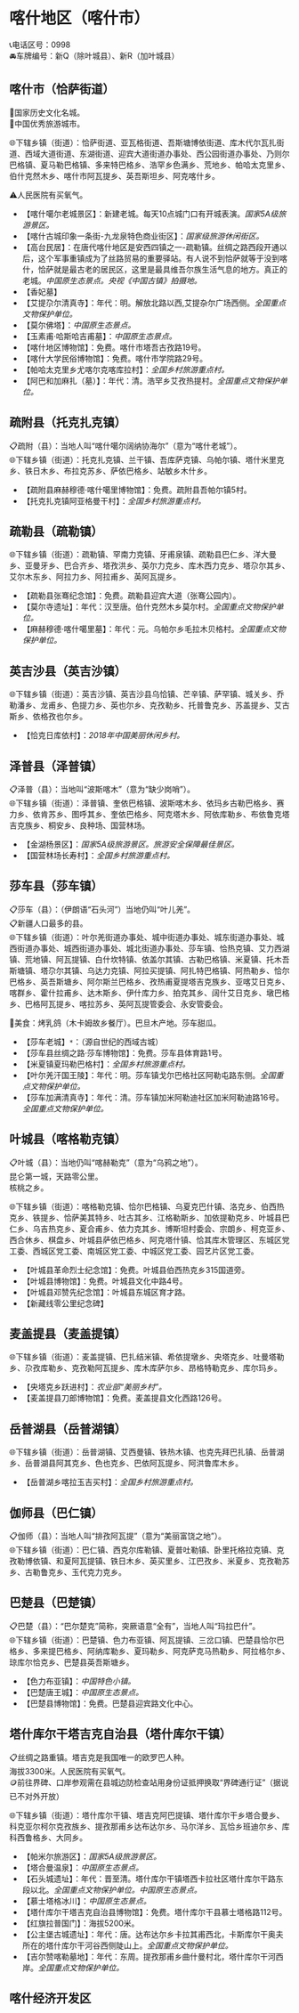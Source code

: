 # 喀什地区（喀什市）  
📞电话区号：0998  
🚘车牌编号：新Q（除叶城县）、新R（加叶城县）  

## 喀什市（恰萨街道）  
🚩国家历史文化名城。   
🏅中国优秀旅游城市。   
 
🌐下辖乡镇（街道）：恰萨街道、亚瓦格街道、吾斯塘博依街道、库木代尔瓦扎街道、西域大道街道、东湖街道、迎宾大道街道办事处、西公园街道办事处、乃则尔巴格镇、夏马勒巴格镇、多来特巴格乡、浩罕乡色满乡、荒地乡、帕哈太克里乡、伯什克然木乡、喀什市阿瓦提乡、英吾斯坦乡、阿克喀什乡。   
  
⚠️人民医院有买氧气。  
  
* 【喀什噶尔老城景区】：新建老城。每天10点城门口有开城表演。*国家5A级旅游景区。*  
* 【喀什古城印象一条街-九龙泉特色商业街区】：*国家级旅游休闲街区。*  
* 【高台民居】：在唐代喀什地区是安西四镇之一-疏勒镇。丝绸之路西段开通以后，这个军事重镇成为了丝路贸易的重要驿站。有人说不到恰萨就等于没到喀什，恰萨就是最古老的居民区，这里是最具维吾尔族生活气息的地方。真正的老城。*中国原生态景点。央视《中国古镇》拍摄地。*  
* 【香妃墓】  
* 【艾提尕尔清真寺】：年代：明。解放北路以西,艾提杂尔广场西侧。*全国重点文物保护单位。*   
* 【莫尔佛塔】：*中国原生态景点。*  
* 【玉素甫·哈斯哈吉甫墓】：*中国原生态景点。*  
* 【喀什地区博物馆】：免费。喀什市塔吾古孜路19号。   
* 【喀什大学民俗博物馆】：免费。喀什市学院路29号。   
* 【帕哈太克里乡尤喀尔克喀库拉村】：*全国乡村旅游重点村。*  
* 【阿巴和加麻扎（墓）】：年代：清。浩罕乡艾孜热提村。*全国重点文物保护单位。*   

## 疏附县（托克扎克镇）  
📋疏附（县）：当地人叫“喀什噶尔阔纳协海尔”（意为“喀什老城”）。   
🌐下辖乡镇（街道）：托克扎克镇、兰干镇、吾库萨克镇、乌帕尔镇、塔什米里克乡、铁日木乡、布拉克苏乡、萨依巴格乡、站敏乡木什乡。   
  
* 【疏附县麻赫穆德·喀什噶里博物馆】：免费。疏附县吾帕尔镇5村。   
* 【托克扎克镇阿亚格曼干村】：*全国乡村旅游重点村。*    

## 疏勒县（疏勒镇）  
🌐下辖乡镇（街道）：疏勒镇、罕南力克镇、牙甫泉镇、疏勒县巴仁乡、洋大曼乡、亚曼牙乡、巴合齐乡、塔孜洪乡、英尔力克乡、库木西力克乡、塔尕尔其乡、艾尔木东乡、阿拉力乡、阿拉甫乡、英阿瓦提乡。   
  
* 【疏勒县张骞纪念馆】：免费。疏勒县迎宾大道（张骞公园内）。   
* 【莫尔寺遗址】：年代：汉至唐。伯什克然木乡莫尔村。*全国重点文物保护单位。*   
* 【麻赫穆德·喀什噶里墓】：年代：元。乌帕尔乡毛拉木贝格村。*全国重点文物保护单位。*   

## 英吉沙县（英吉沙镇）  
🌐下辖乡镇（街道）：英吉沙镇、英吉沙县乌恰镇、芒辛镇、萨罕镇、城关乡、乔勒潘乡、龙甫乡、色提力乡、英也尔乡、克孜勒乡、托普鲁克乡、苏盖提乡、艾古斯乡、依格孜也尔乡。   
  
* 【恰克日库依村】：*2018年中国美丽休闲乡村。*  

## 泽普县（泽普镇）  
📋泽普（县）：当地叫“波斯喀木”（意为“缺少岗哨”）。   
🌐下辖乡镇（街道）：泽普镇、奎依巴格镇、波斯喀木乡、依玛乡古勒巴格乡、赛力乡、依肯苏乡、图呼其乡、奎依巴格乡、阿克塔木乡、阿依库勒乡、布依鲁克塔吉克族乡、桐安乡、良种场、国营林场。   
  
* 【金湖杨景区】：*国家5A级旅游景区。旅游安全保障最佳景区。*  
* 【国营林场长寿村】：*全国乡村旅游重点村。*  

## 莎车县（莎车镇）  
📋莎车（县）：（伊朗语“石头河”）当地仍叫“叶儿羌”。   
📋新疆人口最多的县。  
🌐下辖乡镇（街道）：叶尔羌街道办事处、城中街道办事处、城东街道办事处、城西街道办事处、城西街道办事处、城北街道办事处、莎车镇、恰热克镇、艾力西湖镇、荒地镇、阿瓦提镇、白什坎特镇、依盖尔其镇、古勒巴格镇、米夏镇、托木吾斯塘镇、塔尕尔其镇、乌达力克镇、阿拉买提镇、阿扎特巴格镇、阿热勒乡、恰尔巴格乡、英吾斯塘乡、阿尔斯兰巴格乡、孜热甫夏提塔吉克族乡、亚喀艾日克乡、喀群乡、霍什拉甫乡、达木斯乡、伊什库力乡、拍克其乡、阔什艾日克乡、墩巴格乡、巴格阿瓦提乡、喀拉苏乡、英阿瓦提管委会、永安管委会。   
   
🍴美食：烤乳鸽（木卡姆故乡餐厅）。巴旦木产地。莎车甜瓜。    
  
* 【莎车老城】`*`：（源自世纪的西域古城）  
* 【莎车县丝绸之路·莎车博物馆】：免费。莎车县体育路1号。   
* 【米夏镇夏玛勒巴格村】：*全国乡村旅游重点村。*  
* 【叶尔羌汗国王陵】：年代：明。莎车镇戈尔巴格社区阿勒屯路东侧。*全国重点文物保护单位。*   
* 【莎车加满清真寺】：年代：清。莎车镇加米阿勒迪社区加米阿勒迪路16号。*全国重点文物保护单位。*   

## 叶城县（喀格勒克镇）  
📋叶城（县）：当地仍叫“喀赫勒克”（意为“乌鸦之地”）。   
昆仑第一城，天路零公里。   
核桃之乡。
  
🌐下辖乡镇（街道）：喀格勒克镇、恰尔巴格镇、乌夏克巴什镇、洛克乡、伯西热克乡、铁提乡、恰萨美其特乡、吐古其乡、江格勒斯乡、加依提勒克乡、叶城县巴仁乡、乌吉热克乡、夏合甫乡、依力克其乡、博斯坦村委会、宗朗乡、柯克亚乡、西合休乡、棋盘乡、叶城县萨依巴格乡、阿克塔什镇、恰其库木管理区、东城区党工委、西城区党工委、南城区党工委、中城区党工委、园艺片区党工委。   
  
* 【叶城县革命烈士纪念馆】：免费。叶城县伯西热克乡315国道旁。   
* 【叶城县博物馆】：免费。叶城县文化中路4号。   
* 【叶城县邓赞先纪念馆】：叶城县东城区育才路。   
* 【新藏线零公里纪念碑】

## 麦盖提县（麦盖提镇）  
🌐下辖乡镇（街道）：麦盖提镇、巴扎结米镇、希依提墩乡、央塔克乡、吐曼塔勒乡、尕孜库勒乡、克孜勒阿瓦提乡、库木库萨尔乡、昂格特勒克乡、库尔玛乡。   
  
* 【央塔克乡跃进村】：*农业部“美丽乡村”。*  
* 【麦盖提县刀郎博物馆】：免费。麦盖提县文化西路126号。   

## 岳普湖县（岳普湖镇）  
🌐下辖乡镇（街道）：岳普湖镇、艾西曼镇、铁热木镇、也克先拜巴扎镇、岳普湖乡、岳普湖县阿其克乡、色也克乡、巴依阿瓦提乡、阿洪鲁库木乡。   
  
* 【岳普湖乡喀拉玉吉买村】：*全国乡村旅游重点村。*  

## 伽师县（巴仁镇）  
📋伽师（县）：当地人叫“排孜阿瓦提”（意为“美丽富饶之地”）。   
🌐下辖乡镇（街道）：巴仁镇、西克尔库勒镇、夏普吐勒镇、卧里托格拉克镇、克孜勒博依镇、和夏阿瓦提镇、铁日木乡、英买里乡、江巴孜乡、米夏乡、克孜勒苏乡、古勒鲁克乡、玉代克力克乡。   
   

## 巴楚县（巴楚镇）  
📋巴楚（县）：“巴尔楚克”简称，突厥语意“全有”，当地人叫“玛拉巴什”。   
🌐下辖乡镇（街道）：巴楚镇、色力布亚镇、阿瓦提镇、三岔口镇、巴楚县恰尔巴格乡、多来提巴格乡、阿纳库勒乡、夏玛勒乡、阿克萨克马热勒乡、阿拉格尔乡、琼库尔恰克乡、巴楚县英吾斯塘乡。   
  
* 【色力布亚镇】：*中国特色小镇。*  
* 【巴楚唐王城】：*中国原生态景点。*  
* 【巴楚县博物馆】：免费。巴楚县迎宾路文化中心。   

## 塔什库尔干塔吉克自治县（塔什库尔干镇）  
📋丝绸之路重镇。塔吉克是我国唯一的欧罗巴人种。   
海拔3300米。人民医院有买氧气。   
🪙前往界碑、口岸参观需在县城边防检查站用身份证抵押换取“界碑通行证”（据说已不对外开放）    

🌐下辖乡镇（街道）：塔什库尔干镇、塔吉克阿巴提镇、塔什库尔干乡塔合曼乡、科克亚尔柯尔克孜族乡、提孜那甫乡达布达尔乡、马尔洋乡、瓦恰乡班迪尔乡、库科西鲁格乡、大同乡。   
  
* 【帕米尔旅游区】：*国家5A级旅游景区。*  
* 【塔合曼温泉】：*中国原生态景点。*  
* 【石头城遗址】：年代：晋至清。塔什库尔干镇塔西卡拉社区塔什库尔干路东段以北。*全国重点文物保护单位。中国原生态景点。*  
* 【慕士塔格冰川】：*中国原生态景点。*  
* 【塔什库尔干塔吉克自治县博物馆】：免费。塔什库尔干县慕士塔格路112号。   
* 【红旗拉普国门】：海拔5200米。   
* 【公主堡古城遗址】：年代：唐。达布达尔乡卡拉其甫西北，卡斯库尔干奥夫所在的塔什库尔干河谷西侧陡山上。*全国重点文物保护单位。*   
* 【吉尔赞喀勒墓地】：年代：东周。提孜那甫乡曲什曼村北，塔什库尔干河西岸。*全国重点文物保护单位。*   

## 喀什经济开发区  
